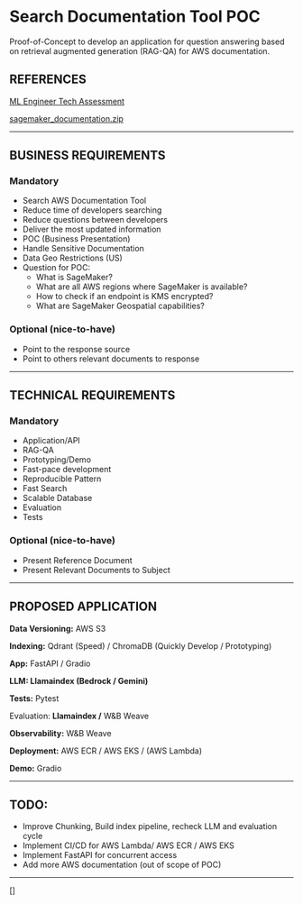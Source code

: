 # Search Documentation Tool POC

Proof-of-Concept to develop an application for question answering based on retrieval augmented generation (RAG-QA) for AWS documentation.

## REFERENCES

[ML Engineer Tech Assessment](https://www.notion.so/ML-Engineer-Tech-Assessment-22d88a66bf1f80d4bf4bd0e61bd75a69?pvs=21)

[sagemaker_documentation.zip](sagemaker_documentation.zip)

---

## BUSINESS REQUIREMENTS

### Mandatory

- Search AWS Documentation Tool
- Reduce time of developers searching
- Reduce questions between developers
- Deliver the most updated information
- POC (Business Presentation)
- Handle Sensitive Documentation
- Data Geo Restrictions (US)
- Question for POC:
    - What is SageMaker?
    - What are all AWS regions where SageMaker is available?
    - How to check if an endpoint is KMS encrypted?
    - What are SageMaker Geospatial capabilities?
    

### Optional (nice-to-have)

- Point to the response source
- Point to others relevant documents to response

---

## TECHNICAL REQUIREMENTS

### Mandatory

- Application/API
- RAG-QA
- Prototyping/Demo
- Fast-pace development
- Reproducible Pattern
- Fast Search
- Scalable Database
- Evaluation
- Tests

### Optional (nice-to-have)

- Present Reference Document
- Present Relevant Documents to Subject

---

## PROPOSED APPLICATION

**Data Versioning:** AWS S3

**Indexing:** Qdrant (Speed) / ChromaDB (Quickly Develop / Prototyping)

**App:** FastAPI / Gradio

**LLM: Llamaindex (Bedrock / Gemini)**

**Tests:** Pytest

Evaluation: **Llamaindex /** W&B Weave

**Observability:** W&B Weave

**Deployment:** AWS ECR / AWS EKS /  (AWS Lambda)

**Demo:**  Gradio

---

## TODO:

- Improve Chunking, Build index pipeline, recheck LLM and evaluation cycle
- Implement CI/CD for AWS Lambda/ AWS ECR / AWS EKS
- Implement FastAPI for concurrent access
- Add more AWS documentation (out of scope of POC)

---

[]